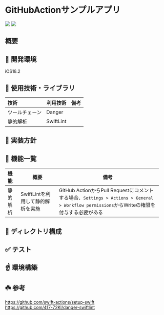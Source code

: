 # GitHubActionサンプルアプリ

![](https://img.shields.io/badge/Swift-6.x-EB7243)
![](https://img.shields.io/badge/Xcode-16.2-61DAFB)

## 概要

## 🔧 開発環境

iOS18.2

## 🧩 使用技術・ライブラリ

| 技術 | 利用技術 | 備考 |
| :--- | --- | --- |
| ツールチェーン | Danger |  |
| 静的解析 | SwiftLint |  |

## 🍴 実装方針

## 🚀 機能一覧

| 機能 | 概要 | 備考 |
| :--- | --- | --- |
| 静的解析 | SwiftLintを利用して静的解析を実施 | GitHub ActionからPull Requestにコメントする場合、`Settings > Actions > General > Workflow permissions`からWriteの権限を付与する必要がある |

## 📁 ディレクトリ構成

## ✅ テスト

## ☝️ 環境構築

## ☘️ 参考

https://github.com/swift-actions/setup-swift<br>
https://github.com/417-72KI/danger-swiftlint<br>